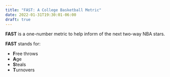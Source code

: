 ```yaml
---
title: "FAST: A College Basketball Metric"
date: 2022-01-31T19:30:01-06:00
draft: true
---
```


**FAST** is a one-number metric to help inform of the next two-way NBA stars.

**FAST** stands for:
- **F**ree throws
- **A**ge
- **S**teals
- **T**urnovers
